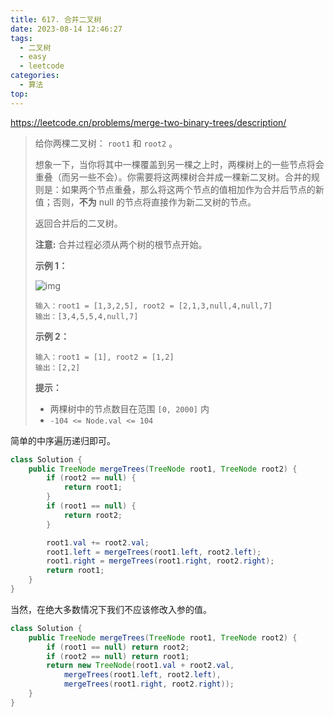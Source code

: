 ```yaml
---
title: 617. 合并二叉树
date: 2023-08-14 12:46:27
tags:
  - 二叉树
  - easy
  - leetcode
categories:
  - 算法
top:
---
```


https://leetcode.cn/problems/merge-two-binary-trees/description/

<!-- more -->

> 给你两棵二叉树： `root1` 和 `root2` 。
>
> 想象一下，当你将其中一棵覆盖到另一棵之上时，两棵树上的一些节点将会重叠（而另一些不会）。你需要将这两棵树合并成一棵新二叉树。合并的规则是：如果两个节点重叠，那么将这两个节点的值相加作为合并后节点的新值；否则，**不为** null 的节点将直接作为新二叉树的节点。
>
> 返回合并后的二叉树。
>
> **注意:** 合并过程必须从两个树的根节点开始。
>
>  
>
> **示例 1：**
>
> ![img](https://images.orkva.com/images/2023/08/14/merge.jpg)
>
> ```
> 输入：root1 = [1,3,2,5], root2 = [2,1,3,null,4,null,7]
> 输出：[3,4,5,5,4,null,7]
> ```
>
> **示例 2：**
>
> ```
> 输入：root1 = [1], root2 = [1,2]
> 输出：[2,2]
> ```
>
>  
>
> **提示：**
>
> - 两棵树中的节点数目在范围 `[0, 2000]` 内
> - `-104 <= Node.val <= 104`

简单的中序遍历递归即可。

```java
class Solution {
    public TreeNode mergeTrees(TreeNode root1, TreeNode root2) {
        if (root2 == null) {
            return root1;
        }
        if (root1 == null) {
            return root2;
        }

        root1.val += root2.val;
        root1.left = mergeTrees(root1.left, root2.left);
        root1.right = mergeTrees(root1.right, root2.right);
        return root1;
    }
}
```

当然，在绝大多数情况下我们不应该修改入参的值。

```java
class Solution {
    public TreeNode mergeTrees(TreeNode root1, TreeNode root2) {
        if (root1 == null) return root2;
        if (root2 == null) return root1;
        return new TreeNode(root1.val + root2.val,
            mergeTrees(root1.left, root2.left), 
            mergeTrees(root1.right, root2.right)); 
    }
}
```

